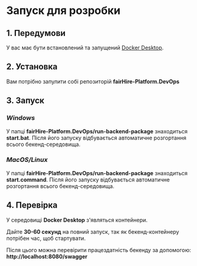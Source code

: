 # Запуск для розробки

## 1. Передумови

У вас має бути встановлений та запущений [Docker Desktop](https://www.docker.com/products/docker-desktop/).

## 2. Установка

Вам потрібно запулити собі репозиторій **fairHire-Platform.DevOps**

## 3. Запуск
### *Windows*
У папці **fairHire-Platform.DevOps/run-backend-package** знаходиться **start.bat**. Після його запуску відбувається автоматичне розгортання всього бекенд-середовища.
### *MacOS/Linux*
У папці **fairHire-Platform.DevOps/run-backend-package** знаходиться **start.command**. Після його запуску відбувається автоматичне розгортання всього бекенд-середовища.

## 4. Перевірка

У середовищі **Docker Desktop** з'являться контейнери.

Дайте **30-60 секунд** на повний запуск, так як бекенд-контейнеру потрібен час, щоб стартувати.

Після цього можна перевірити працездатність бекенду за допомогою: **http://localhost:8080/swagger**
